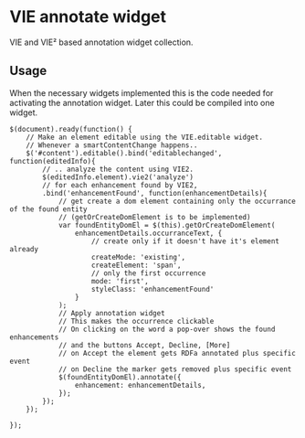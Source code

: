 VIE annotate widget
===================

VIE and VIE² based annotation widget collection.

Usage
-----

When the necessary widgets implemented this is the code needed for activating the 
annotation widget. Later this could be compiled into one widget.

    $(document).ready(function() {
        // Make an element editable using the VIE.editable widget. 
        // Whenever a smartContentChange happens..
        $('#content').editable().bind('editablechanged', function(editedInfo){
            // .. analyze the content using VIE2.
            $(editedInfo.element).vie2('analyze')
            // for each enhancement found by VIE2, 
            .bind('enhancementFound', function(enhancementDetails){
                // get create a dom element containing only the occurrance of the found entity
                // (getOrCreateDomElement is to be implemented)
                var foundEntityDomEl = $(this).getOrCreateDomElement( 
                    enhancementDetails.occurranceText, {
                        // create only if it doesn't have it's element already
                        createMode: 'existing', 
                        createElement: 'span', 
                        // only the first occurrence
                        mode: 'first', 
                        styleClass: 'enhancementFound'
                    }
                );
                // Apply annotation widget
                // This makes the occurrence clickable
                // On clicking on the word a pop-over shows the found enhancements
                // and the buttons Accept, Decline, [More]
                // on Accept the element gets RDFa annotated plus specific event
                // on Decline the marker gets removed plus specific event
                $(foundEntityDomEl).annotate({
                    enhancement: enhancementDetails,
                });
            });
        });
        
    });


